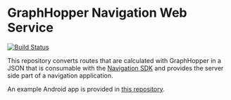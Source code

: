 # GraphHopper Navigation Web Service

[![Build Status](https://travis-ci.org/graphhopper/graphhopper-navigation.svg?branch=master)](https://travis-ci.org/graphhopper/graphhopper-navigation)

This repository converts routes that are calculated with GraphHopper in a JSON that is consumable with the [Navigation SDK](https://github.com/graphhopper/graphhopper-navigation-android) and provides the server side part of a navigation application.

An example Android app is provided in [this repository](https://github.com/graphhopper/graphhopper-navigation-example).

